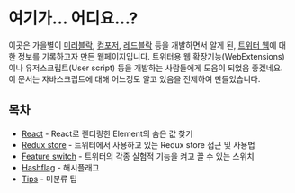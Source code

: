 # 여기가... 어디요...?

이곳은 가을별이 [미러블락](https://github.com/gaeulbyul/MirrorBlock), [컴포저](https://github.com/gaeulbyul/Komposer), [레드블락](https://github.com/gaeulbyul/RedBlock) 등을 개발하면서 알게 된, [트위터 웹](https://twitter.com)에 대한 정보를 기록하고자 만든 웹페이지입니다. 트위터용 웹 확장기능(WebExtensions)이나 유저스크립트(User script) 등을 개발하는 사람들에게 도움이 되었음 좋겠네요. 이 문서는 자바스크립트에 대해 어느정도 알고 있음을 전제하여 만들었습니다.

## 목차

* [React](./react.md) - React로 렌더링한 Element의 숨은 값 찾기
* [Redux store](./redux-store.md) - 트위터에서 사용하고 있는 Redux store 접근 및 사용법
* [Feature switch](./feature-switch.md) - 트위터의 각종 실험적 기능을 켜고 끌 수 있는 스위치
* [Hashflag](./hashflag.md) - 해시플래그
* [Tips](./tips.md) - 미분류 팁